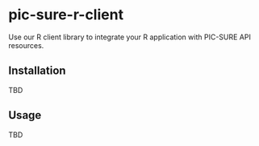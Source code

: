 # pic-sure-r-client
Use our R client library to integrate your R application with PIC-SURE API resources. 
## Installation
TBD
## Usage
TBD
